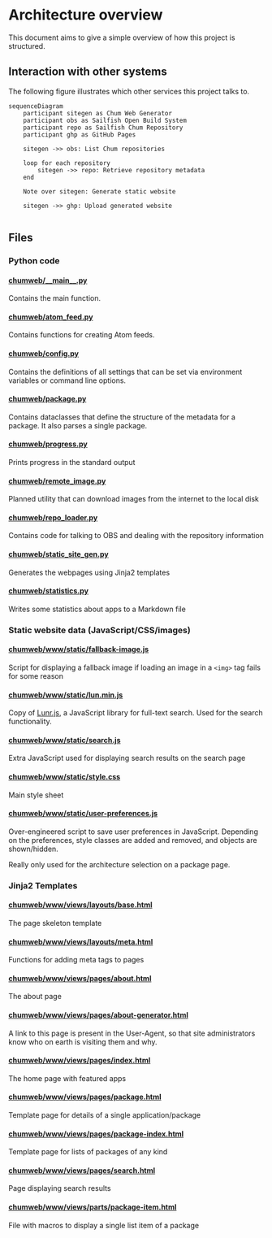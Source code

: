 # Architecture overview
This document aims to give a simple overview of how this project is structured.

## Interaction with other systems
The following figure illustrates which other services this project talks to.
```mermaid
sequenceDiagram
    participant sitegen as Chum Web Generator
    participant obs as Sailfish Open Build System
    participant repo as Sailfish Chum Repository
    participant ghp as GitHub Pages
    
    sitegen ->> obs: List Chum repositories
    
    loop for each repository
        sitegen ->> repo: Retrieve repository metadata
    end
    
    Note over sitegen: Generate static website
    
    sitegen ->> ghp: Upload generated website
    
```

## Files

### Python code
#### [chumweb/\_\_main\_\_.py](chumweb/__main__.py)
Contains the main function.

#### [chumweb/atom_feed.py](chumweb/atom_feed.py)
Contains functions for creating Atom feeds.

#### [chumweb/config.py](chumweb/config.py)
Contains the definitions of all settings that can be set via environment variables
or command line options.

#### [chumweb/package.py](chumweb/package.py)
Contains dataclasses that define the structure of the metadata for a package. 
It also parses a single package.

#### [chumweb/progress.py](chumweb/progress.py)
Prints progress in the standard output

#### [chumweb/remote_image.py](chumweb/remote_image.py)
Planned utility that can download images from the internet to the local disk

#### [chumweb/repo_loader.py](chumweb/repo_loader.py)
Contains code for talking to OBS and dealing with the repository information

#### [chumweb/static_site_gen.py](chumweb/static_site_gen.py)
Generates the webpages using Jinja2 templates

#### [chumweb/statistics.py](chumweb/statistics.py)
Writes some statistics about apps to a Markdown file

### Static website data (JavaScript/CSS/images)

#### [chumweb/www/static/fallback-image.js](chumweb/www/static/fallback-image.js)
Script for displaying a fallback image if loading an image in a `<img>` tag fails for some reason

#### [chumweb/www/static/lun.min.js](chumweb/www/static/lunr.min.js)
Copy of [Lunr.js](https://lunrjs.com/), a JavaScript library for full-text search.
Used for the search functionality.

#### [chumweb/www/static/search.js](chumweb/www/static/search.js)
Extra JavaScript used for displaying search results on the search page

#### [chumweb/www/static/style.css](chumweb/www/static/style.css)
Main style sheet

#### [chumweb/www/static/user-preferences.js](chumweb/www/static/user-preferences.js)
Over-engineered script to save user preferences in JavaScript.
Depending on the preferences, style classes are added and removed, and objects are shown/hidden.

Really only used for the architecture selection on a package page.

### Jinja2 Templates
#### [chumweb/www/views/layouts/base.html](chumweb/www/views/layouts/base.html)
The page skeleton template

#### [chumweb/www/views/layouts/meta.html](chumweb/www/views/layouts/meta.html)
Functions for adding meta tags to pages

#### [chumweb/www/views/pages/about.html](chumweb/www/views/pages/about.html)
The about page

#### [chumweb/www/views/pages/about-generator.html](chumweb/www/views/pages/about-generator.html)
A link to this page is present in the User-Agent, 
so that site administrators know who on earth is visiting them and why.

#### [chumweb/www/views/pages/index.html](chumweb/www/views/pages/index.html)
The home page with featured apps

#### [chumweb/www/views/pages/package.html](chumweb/www/views/pages/package.html)
Template page for details of a single application/package

#### [chumweb/www/views/pages/package-index.html](chumweb/www/views/pages/package-index.html)
Template page for lists of packages of any kind

#### [chumweb/www/views/pages/search.html](chumweb/www/views/pages/search.html)
Page displaying search results

#### [chumweb/www/views/parts/package-item.html](chumweb/www/views/parts/package-item.html)
File with macros to display a single list item of a package
